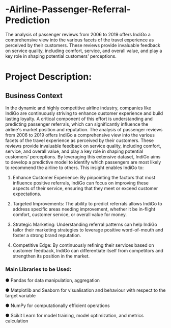 # -Airline-Passenger-Referral-Prediction
 The analysis of passenger reviews from 2006 to 2019  offers IndiGo a comprehensive view into the various facets of the travel experience as perceived  by their customers. These reviews provide invaluable feedback on service quality, including  comfort, service, and overall value, and play a key role in shaping potential customers'  perceptions. 

# Project Description: 
## Business Context 
In the dynamic and highly competitive airline industry, companies like IndiGo are continuously 
striving to enhance customer experience and build lasting loyalty. A critical component of this 
effort is understanding and predicting passenger referrals, which can significantly influence the 
airline's market position and reputation. The analysis of passenger reviews from 2006 to 2019 
offers IndiGo a comprehensive view into the various facets of the travel experience as perceived 
by their customers. These reviews provide invaluable feedback on service quality, including 
comfort, service, and overall value, and play a key role in shaping potential customers' 
perceptions. 
By leveraging this extensive dataset, IndiGo aims to develop a predictive model to identify which 
passengers are most likely to recommend the airline to others. This insight enables IndiGo to: 

1. Enhance Customer Experience: 
By pinpointing the factors that most influence positive referrals, IndiGo can focus on improving 
these aspects of their service, ensuring that they meet or exceed customer expectations. 

2. Targeted Improvements: 
The ability to predict referrals allows IndiGo to address specific areas needing improvement, 
whether it be in-flight comfort, customer service, or overall value for money. 

3. Strategic Marketing: 
Understanding referral patterns can help IndiGo tailor their marketing strategies to leverage 
positive word-of-mouth and foster a strong brand reputation. 

4. Competitive Edge: 
By continuously refining their services based on customer feedback, IndiGo can differentiate 
itself from competitors and strengthen its position in the market.

### Main Libraries to be Used: 

● Pandas for data manipulation, aggregation 

● Matplotlib and Seaborn for visualisation and behaviour with respect to the target variable 

● NumPy for computationally efficient operations 

● Scikit Learn for model training, model optimization, and metrics calculation
